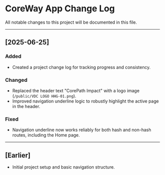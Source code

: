 # CoreWay App Change Log

All notable changes to this project will be documented in this file.

---

## [2025-06-25]
### Added
- Created a project change log for tracking progress and consistency.

### Changed
- Replaced the header text "CorePath Impact" with a logo image (`/public/VDC LOGO HHG-01.png`).
- Improved navigation underline logic to robustly highlight the active page in the header.

### Fixed
- Navigation underline now works reliably for both hash and non-hash routes, including the Home page.

---

## [Earlier]
- Initial project setup and basic navigation structure.
